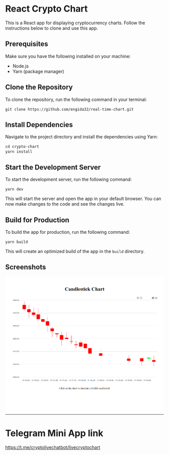 # React Crypto Chart

This is a React app for displaying cryptocurrency charts. Follow the instructions below to clone and use this app.

## Prerequisites

Make sure you have the following installed on your machine:

- Node.js
- Yarn (package manager)

## Clone the Repository

To clone the repository, run the following command in your terminal:

```
git clone https://github.com/engida32/real-time-chart.git
```

## Install Dependencies

Navigate to the project directory and install the dependencies using Yarn:

```
cd crypto-chart
yarn install
```

## Start the Development Server

To start the development server, run the following command:

```
yarn dev
```

This will start the server and open the app in your default browser. You can now make changes to the code and see the changes live.

## Build for Production

To build the app for production, run the following command:

```
yarn build
```

This will create an optimized build of the app in the `build` directory.

## Screenshots

![Alt text](/src/assets/screenshot.png?raw=true "Optional Title")

# Telegram Mini App link

https://t.me/cryptolivechatbot/livecryptochart
